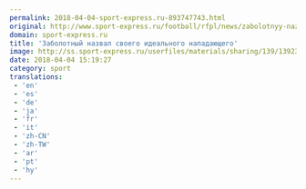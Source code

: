 ```yaml
---
permalink: 2018-04-04-sport-express.ru-893747743.html
original: http://www.sport-express.ru/football/rfpl/news/zabolotnyy-nazval-svoego-idealnogo-napadayuschego-1392324/
domain: sport-express.ru
title: 'Заболотный назвал своего идеального нападающего'
image: http://ss.sport-express.ru/userfiles/materials/sharing/139/1392324.jpg
date: 2018-04-04 15:19:27
category: sport
translations: 
 - 'en'
 - 'es'
 - 'de'
 - 'ja'
 - 'fr'
 - 'it'
 - 'zh-CN'
 - 'zh-TW'
 - 'ar'
 - 'pt'
 - 'hy'
---
```


